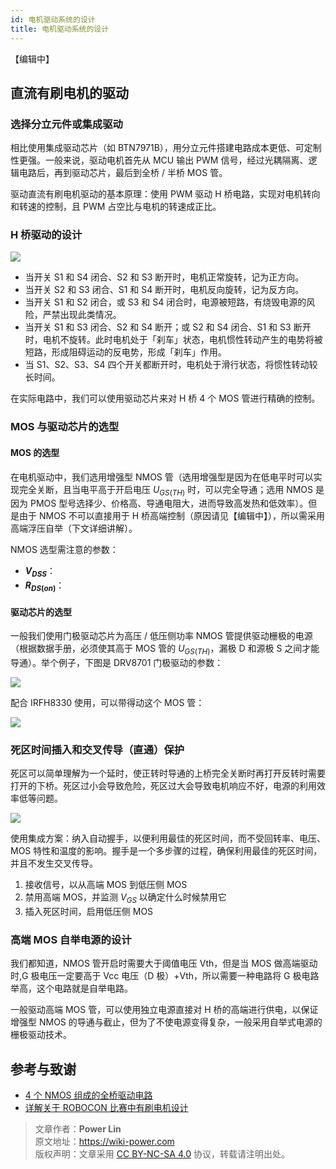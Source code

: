 ```yaml
---
id: 电机驱动系统的设计
title: 电机驱动系统的设计
---
```


【编辑中】

## 直流有刷电机的驱动

### 选择分立元件或集成驱动

相比使用集成驱动芯片（如 BTN7971B），用分立元件搭建电路成本更低、可定制性更强。一般来说，驱动电机首先从 MCU 输出 PWM 信号，经过光耦隔离、逻辑电路后，再到驱动芯片，最后到全桥 / 半桥 MOS 管。

驱动直流有刷电机驱动的基本原理：使用 PWM 驱动 H 桥电路，实现对电机转向和转速的控制，且 PWM 占空比与电机的转速成正比。

### H 桥驱动的设计

![](https://wiki-media-1253965369.cos.ap-guangzhou.myqcloud.com/img/20210812093751.png)

- 当开关 S1 和 S4 闭合、S2 和 S3 断开时，电机正常旋转，记为正方向。
- 当开关 S2 和 S3 闭合、S1 和 S4 断开时，电机反向旋转，记为反方向。
- 当开关 S1 和 S2 闭合，或 S3 和 S4 闭合时，电源被短路，有烧毁电源的风险，严禁出现此类情况。
- 当开关 S1 和 S3 闭合、S2 和 S4 断开；或 S2 和 S4 闭合、S1 和 S3 断开时，电机不旋转。此时电机处于「刹车」状态，电机惯性转动产生的电势将被短路，形成阻碍运动的反电势，形成「刹车」作用。
- 当 S1、S2、S3、S4 四个开关都断开时，电机处于滑行状态，将惯性转动较长时间。

在实际电路中，我们可以使用驱动芯片来对 H 桥 4 个 MOS 管进行精确的控制。

### MOS 与驱动芯片的选型

#### MOS 的选型

在电机驱动中，我们选用增强型 NMOS 管（选用增强型是因为在低电平时可以实现完全关断，且当电平高于开启电压 $U_{GS(TH)}$ 时，可以完全导通；选用 NMOS 是因为 PMOS 型号选择少、价格高、导通电阻大，进而导致高发热和低效率）。但是由于 NMOS 不可以直接用于 H 桥高端控制（原因请见【编辑中】），所以需采用高端浮压自举（下文详细讲解）。

NMOS 选型需注意的参数：

- **$V_{DSS}$**：
- **$R_{DS(on)}$**：

#### 驱动芯片的选型

一般我们使用门极驱动芯片为高压 / 低压侧功率 NMOS 管提供驱动栅极的电源（根据数据手册，必须使其高于 MOS 管的 $U_{GS(TH)}$，漏极 D 和源极 S 之间才能导通）。举个例子，下图是 DRV8701 门极驱动的参数：

![](https://wiki-media-1253965369.cos.ap-guangzhou.myqcloud.com/img/20210811095012.png)

配合 IRFH8330 使用，可以带得动这个 MOS 管：

![](https://wiki-media-1253965369.cos.ap-guangzhou.myqcloud.com/img/20210811095429.png)

### 死区时间插入和交叉传导（直通）保护

死区可以简单理解为一个延时，使正转时导通的上桥完全关断时再打开反转时需要打开的下桥。死区过小会导致危险，死区过大会导致电机响应不好，电源的利用效率低等问题。

![](https://wiki-media-1253965369.cos.ap-guangzhou.myqcloud.com/img/20210815112048.jpg)

使用集成方案：纳入自动握手，以便利用最佳的死区时间，而不受回转率、电压、MOS 特性和温度的影响。握手是一个多步骤的过程，确保利用最佳的死区时间，并且不发生交叉传导。

1. 接收信号，以从高端 MOS 到低压侧 MOS
2. 禁用高端 MOS，并监测 $V_{GS}$ 以确定什么时候禁用它
3. 插入死区时间，启用低压侧 MOS

### 高端 MOS 自举电源的设计

我们都知道，NMOS 管开启时需要大于阈值电压 Vth，但是当 MOS 做高端驱动时,G 极电压一定要高于 Vcc 电压（D 极）+Vth，所以需要一种电路将 G 极电路举高，这个电路就是自举电路。

一般驱动高端 MOS 管，可以使用独立电源直接对 H 桥的高端进行供电，以保证增强型 NMOS 的导通与截止，但为了不使电源变得复杂，一般采用自举式电源的栅极驱动技术。

## 参考与致谢

- [4 个 NMOS 组成的全桥驱动电路](https://www.fanyedu.com/content/90.html)
- [详解关于 ROBOCON 比赛中有刷电机设计](https://zhuanlan.zhihu.com/p/27547384)

> 文章作者：**Power Lin**  
> 原文地址：<https://wiki-power.com>  
> 版权声明：文章采用 [CC BY-NC-SA 4.0](https://creativecommons.org/licenses/by/4.0/deed.zh) 协议，转载请注明出处。
